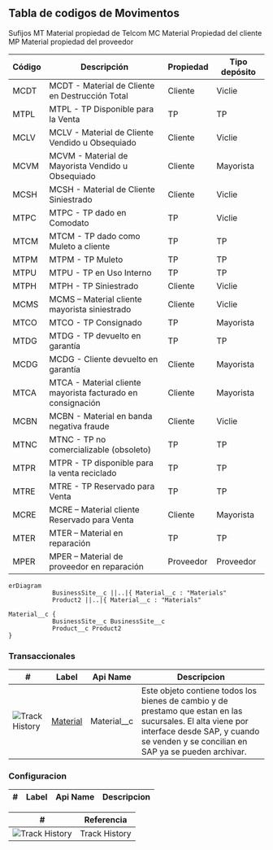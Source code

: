 

## Tabla de codigos de Movimentos

Sufijos
MT Material propiedad de Telcom
MC Material Propiedad del cliente
MP Material propiedad del proveedor


|Código	|Descripción                                                    |Propiedad          |Tipo depósito|
|-------|---------------------------------------------------------------|-------------------|-------------|
|MCDT	|MCDT - Material de Cliente en Destrucción Total	            |Cliente	        |Viclie       |
|MTPL	|MTPL - TP Disponible para la Venta	                            |TP	                |TP           |
|MCLV	|MCLV - Material de Cliente Vendido u Obsequiado	            |Cliente	        |Viclie       |
|MCVM	|MCVM - Material de Mayorista Vendido u Obsequiado	            |Cliente	        |Mayorista    |
|MCSH	|MCSH - Material de Cliente Siniestrado	                        |Cliente	        |Viclie       |
|MTPC	|MTPC - TP dado en Comodato	                                    |TP	                |Viclie       |
|MTCM	|MTCM - TP dado como Muleto a cliente	                        |TP	                |TP           |
|MTPM	|MTPM - TP Muleto	                                            |TP	                |TP           |
|MTPU	|MTPU - TP en Uso Interno	                                    |TP	                |TP           |
|MTPH	|MTPH - TP Siniestrado	                                        |Cliente	        |Viclie       |
|MCMS	|MCMS – Material cliente mayorista siniestrado	                |Cliente	        |Viclie       |
|MTCO	|MTCO - TP Consignado	                                        |TP	                |Mayorista    |
|MTDG	|MTDG - TP devuelto en garantía	                                |TP	                |TP           |
|MCDG	|MCDG - Cliente devuelto en garantía	                        |Cliente	        |Mayorista    |
|MTCA	|MTCA - Material cliente mayorista facturado en consignación	|Cliente	        |Mayorista    |
|MCBN	|MCBN - Material en banda negativa fraude	                    |Cliente	        |Viclie       |
|MTNC	|MTNC - TP no comercializable (obsoleto)	                    |TP	                |TP           |
|MTPR	|MTPR - TP disponible para la venta reciclado	                |TP	                |TP           |
|MTRE	|MTRE - TP Reservado para Venta	                                |TP	                |TP           |
|MCRE	|MCRE – Material cliente Reservado para Venta	                |Cliente	        |Mayorista    |
|MTER	|MTER – Material en reparación	                                |TP	                |TP           |
|MPER	|MPER – Material de proveedor en reparación	                    |Proveedor	        |Proveedor    |

<!-- START autogenerated-objects -->

```mermaid
erDiagram
            BusinessSite__c ||..|{ Material__c : "Materials"
            Product2 ||..|{ Material__c : "Materials"

Material__c {
            BusinessSite__c BusinessSite__c
            Product__c Product2
}

```

### Transaccionales

| #   | Label | Api Name | Descripcion |
| --- | ----- | -------- | ----------- |
| <div class="icons">![Track History](/img/tracker_60.png)</div> | [Material](/diccionarios/objects/Material__c) | Material__c |Este objeto contiene todos los bienes de cambio y de prestamo que estan en las sucursales. El alta viene por interface desde SAP, y cuando se venden y se concilian en SAP ya se pueden archivar.|

### Configuracion

| #   | Label | Api Name | Descripcion |
| --- | ----- | -------- | ----------- |

| #                                                              | Referencia    |
| -------------------------------------------------------------- | ------------- |
| <div class="icons">![Track History](/img/tracker_60.png)</div> | Track History |

<!-- END autogenerated-objects -->